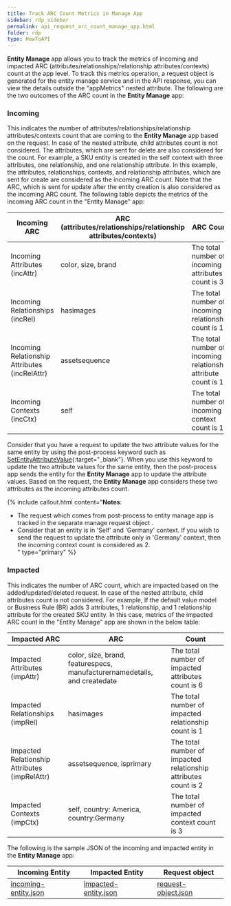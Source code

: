 ```yaml
---
title: Track ARC Count Metrics in Manage App
sidebar: rdp_sidebar
permalink: api_request_arc_count_manage_app.html
folder: rdp
type: HowToAPI
---
```


**Entity Manage** app allows you to track the metrics of incoming and impacted ARC (attributes/relationships/relationship attributes/contexts) count at the app level. To track this metrics operation, a request object is generated for the entity manage service and in the API response, you can view the details outside the "appMetrics" nested attribute. The following are the two outcomes of the ARC count in the **Entity Manage** app:

### Incoming 

This indicates the number of attributes/relationships/relationship attributes/contexts count that are coming to the **Entity Manage** app based on the request. In case of the nested attribute, child attributes count is not considered. The attributes, which are sent for delete are also considered for the count. For example, a SKU entity is created in the self context with three attributes, one relationship, and one relationship attribute. In this example, the attributes, relationships, contexts, and relationship attributes, which are sent for create are considered as the incoming ARC count. Note that the ARC, which is sent for update after the entity creation is also considered as the incoming ARC count. The following table depicts the metrics of the incoming ARC count in the "Entity Manage" app:

| Incoming ARC  | ARC (attributes/relationships/relationship attributes/contexts) | ARC Count | 
|-----------|---------------------------------------------------------------------|-----------|
| Incoming Attributes (incAttr) | color, size, brand | The total number of incoming attributes count is 3 |
| Incoming Relationships (incRel) | hasimages | The total number of incoming relationship count is 1 |
| Incoming Relationship Attributes (incRelAttr) | assetsequence  | The total number of incoming relationship attribute count is 1 |
| Incoming Contexts (incCtx) | self  | The total number of incoming context count is 1 |

Consider that you have a request to update the two attribute values for the same entity by using the post-process keyword such as [SetEntityAttributeValue](/{{site.data.rdp_links_version.APP}}/ddg_post_process_keyword_SetEntityAttributeValue.html){:target="_blank"}. When you use this keyword to update the two attribute values for the same entity, then the post-process app sends the entity for the **Entity Manage** app to update the attribute values. Based on the request, the **Entity Manage** app considers these two attributes as the incoming attributes count. 

{% include callout.html content="**Notes**:
* The request which comes from post-process to entity manage app is tracked in the separate manage request object . 
* Consider that an entity is in 'Self' and 'Germany' context. If you wish to send the request to update the attribute only in 'Germany' context, then the incoming context count is considered as 2.        
" type="primary" %}

### Impacted

This indicates the number of ARC count, which are impacted based on the added/updated/deleted request. In case of the nested attribute, child attributes count is not considered. For example, If the default value model or Business Rule (BR) adds 3 attributes, 1 relationship, and 1 relationship attribute for the created SKU entity. In this case, metrics of the impacted ARC count in the "Entity Manage" app are shown in the below table:

| Impacted ARC | ARC | Count | 
|-----------|-----|-------|
| Impacted Attributes (impAttr) | color, size, brand, featurespecs, manufacturernamedetails, and createdate | The total number of impacted attributes count is 6 |
| Impacted Relationships (impRel) | hasimages | The total number of impacted relationship count is 1 |
| Impacted Relationship Attributes (impRelAttr) | assetsequence, isprimary  | The total number of impacted relationship attributes count is 2 |
| Impacted Contexts (impCtx) | self, country: America, country:Germany  | The total number of impacted context count is 3 |

The following is the sample JSON of the incoming and impacted entity in the **Entity Manage** app:

| Incoming Entity | Impacted Entity | Request object | 
|-----------------|-----------------|----------------|
| <a href="files/entimangeARCcount/incoming-entity.json" download>incoming-entity.json</a> | <a href="files/entimangeARCcount/impacted-entity.json" download>impacted-entity.json</a> | <a href="files/entimangeARCcount/request-object.json" download>request-object.json</a> | 
